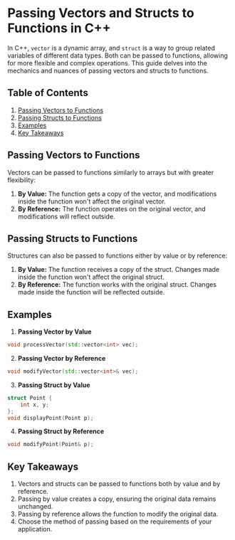 
# Passing Vectors and Structs to Functions in C++

In C++, `vector` is a dynamic array, and `struct` is a way to group related variables of different data types. Both can be passed to functions, allowing for more flexible and complex operations. This guide delves into the mechanics and nuances of passing vectors and structs to functions.

## Table of Contents

1. [Passing Vectors to Functions](#passing-vectors-to-functions)
2. [Passing Structs to Functions](#passing-structs-to-functions)
3. [Examples](#examples)
4. [Key Takeaways](#key-takeaways)

## Passing Vectors to Functions

Vectors can be passed to functions similarly to arrays but with greater flexibility:

1. **By Value:** The function gets a copy of the vector, and modifications inside the function won't affect the original vector.
2. **By Reference:** The function operates on the original vector, and modifications will reflect outside.

## Passing Structs to Functions

Structures can also be passed to functions either by value or by reference:

1. **By Value:** The function receives a copy of the struct. Changes made inside the function won't affect the original struct.
2. **By Reference:** The function works with the original struct. Changes made inside the function will be reflected outside.

## Examples

1. **Passing Vector by Value**

```c++
void processVector(std::vector<int> vec);
```

2. **Passing Vector by Reference**

```c++
void modifyVector(std::vector<int>& vec);
```

3. **Passing Struct by Value**

```c++
struct Point {
    int x, y;
};
void displayPoint(Point p);
```

4. **Passing Struct by Reference**

```c++
void modifyPoint(Point& p);
```

## Key Takeaways

1. Vectors and structs can be passed to functions both by value and by reference.
2. Passing by value creates a copy, ensuring the original data remains unchanged.
3. Passing by reference allows the function to modify the original data.
4. Choose the method of passing based on the requirements of your application.
